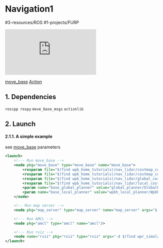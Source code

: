 # Navigation1
#3-resources/ROS #1-projects/FURP 

![Pasted image 20240625210408.png](https://github.com/FURP-2023-2024/Zaihong_Weekly_Log/blob/main/Notes/Pasted%20image%2020240625210408.png.md)

[move_base](https://github.com/FURP-2023-2024/Zaihong_Weekly_Log/blob/main/Notes/move_base.md)
[Action](https://github.com/FURP-2023-2024/Zaihong_Weekly_Log/blob/main/Notes/Action.md)

## 1. Dependencies
`roscpp rospy` `move_base_msgs` `actionlib`

## 2. Launch
#### 2.1.1. A simple example
see [move_base](https://github.com/FURP-2023-2024/Zaihong_Weekly_Log/blob/main/Notes/move_base.md) parameters
```xml
<launch>
    <!--- Run move_base -->
    <node pkg="move_base" type="move_base" name="move_base">
        <rosparam file="$(find wpb_home_tutorials)/nav_lidar/costmap_common_params.yaml" command="load" ns="global_costmap" />
        <rosparam file="$(find wpb_home_tutorials)/nav_lidar/costmap_common_params.yaml" command="load" ns="local_costmap" />
        <rosparam file="$(find wpb_home_tutorials)/nav_lidar/global_costmap_params.yaml" command="load" />
        <rosparam file="$(find wpb_home_tutorials)/nav_lidar/local_costmap_params.yaml" command="load" />
        <param name="base_global_planner" value="global_planner/GlobalPlanner" />
        <param name="base_local_planner" value="wpbh_local_planner/WpbhLocalPlanner" />
    </node>

    <!-- Run map server -->
    <node pkg="map_server" type="map_server" name="map_server" args="$(find wpr_simulation)/maps/map.yaml"/>

    <!--- Run AMCL -->
    <node pkg="amcl" type="amcl" name="amcl"/>

    <!--- Run rviz -->
    <node name="rviz" pkg="rviz" type="rviz" args="-d $(find wpr_simulation)/rviz/nav.rviz"/>
</launch>
```
